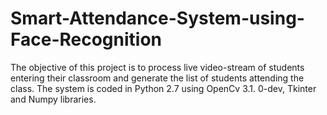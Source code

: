 # Smart-Attendance-System-using-Face-Recognition
The objective of this project is to process live video-stream of students entering their classroom and generate the list of students attending the class. The system is coded in Python 2.7 using OpenCv 3.1. 0-dev, Tkinter and Numpy libraries.
